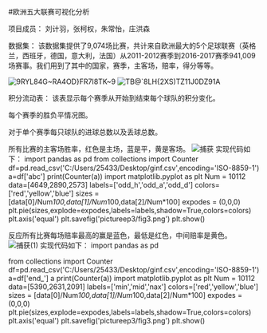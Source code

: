 #欧洲五大联赛可视化分析


项目成员：
刘计羽，张柯权，朱常怡，庄洪森

数据集：
该数据集提供了9,074场比赛，共计来自欧洲最大的5个足球联赛（英格兰，西班牙，德国，意大利，法国）从2011-2012赛季到2016-2017赛季941,009场赛事。我们用到了其中的国家，赛季，主客场，赔率，得分等等。

![9RYL84G~RA4OD}FR7I8TK~9](https://user-images.githubusercontent.com/87868159/205501062-6da4a165-431a-428a-b4aa-d4f2ede7a84e.jpg)
![TB@`8LH{2XS)TZ11J0DZ91A](https://user-images.githubusercontent.com/87868159/205501067-f875bf1d-d8f5-4b40-be71-6892d4dd4c4d.jpg)





积分流动表：
该表显示每个赛季从开始到结束每个球队的积分变化。


每个赛季的胜负平情况图。

对于单个赛季每只球队的进球总数以及丢球总数。

所有比赛的主客场胜率，红色是主场，蓝是平，黄是客场。
![捕获](https://user-images.githubusercontent.com/87868159/208112157-65a8931e-0eda-4a8c-a3a5-4f897a625fdf.PNG)
实现代码如下：
import pandas as pd
from collections import Counter
df=pd.read_csv('C:/Users/25433/Desktop/ginf.csv',encoding='ISO-8859-1')
a=df['abc']
print(Counter(a))
import matplotlib.pyplot as plt
Num = 10112
data=[4649,2890,2573]
labels=['odd_h','odd_a','odd_d']
colors=['red','yellow','blue']
sizes = [data[0]/Num*100,data[1]/Num*100,data[2]/Num*100]
expodes = (0,0,0)
plt.pie(sizes,explode=expodes,labels=labels,shadow=True,colors=colors)
plt.axis('equal')
plt.savefig('pictureep3/fig3.png')
plt.show()


反应所有比赛每场赔率最高的赢是蓝色，最低是红色，中间赔率是黄色。
![捕获(1)](https://user-images.githubusercontent.com/87868159/208112200-0a33d978-1473-4882-82ba-8d2db6fa1477.PNG)
实现代码如下：
import pandas as pd

from collections import Counter
df=pd.read_csv('C:/Users/25433/Desktop/ginf.csv',encoding='ISO-8859-1')
a=df['end_']
a
print(Counter(a))
import matplotlib.pyplot as plt
Num = 10112
data=[5390,2631,2091]
labels=['min','mid','nax']
colors=['red','yellow','blue']
sizes = [data[0]/Num*100,data[1]/Num*100,data[2]/Num*100]
expodes = (0,0,0)
plt.pie(sizes,explode=expodes,labels=labels,shadow=True,colors=colors)
plt.axis('equal')
plt.savefig('pictureep3/fig3.png')
plt.show()


